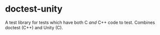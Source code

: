 # doctest-unity

A test library for tests which have both C *and* C++ code to test. Combines doctest (C++) and Unity (C).
